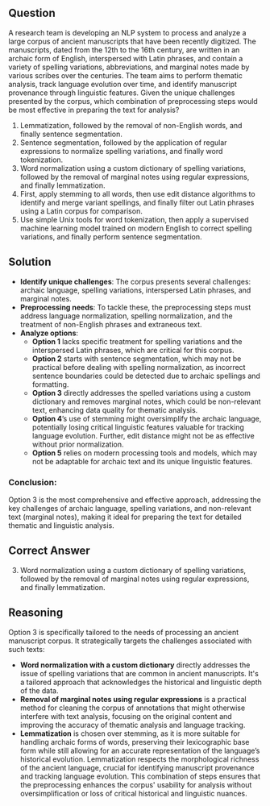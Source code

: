 ## Question
A research team is developing an NLP system to process and analyze a large corpus of ancient manuscripts that have been recently digitized. The manuscripts, dated from the 12th to the 16th century, are written in an archaic form of English, interspersed with Latin phrases, and contain a variety of spelling variations, abbreviations, and marginal notes made by various scribes over the centuries. The team aims to perform thematic analysis, track language evolution over time, and identify manuscript provenance through linguistic features. Given the unique challenges presented by the corpus, which combination of preprocessing steps would be most effective in preparing the text for analysis?

1. Lemmatization, followed by the removal of non-English words, and finally sentence segmentation.
2. Sentence segmentation, followed by the application of regular expressions to normalize spelling variations, and finally word tokenization.
3. Word normalization using a custom dictionary of spelling variations, followed by the removal of marginal notes using regular expressions, and finally lemmatization.
4. First, apply stemming to all words, then use edit distance algorithms to identify and merge variant spellings, and finally filter out Latin phrases using a Latin corpus for comparison.
5. Use simple Unix tools for word tokenization, then apply a supervised machine learning model trained on modern English to correct spelling variations, and finally perform sentence segmentation.

## Solution
- **Identify unique challenges**: The corpus presents several challenges: archaic language, spelling variations, interspersed Latin phrases, and marginal notes. 
- **Preprocessing needs**: To tackle these, the preprocessing steps must address language normalization, spelling normalization, and the treatment of non-English phrases and extraneous text.
- **Analyze options**:
  - **Option 1** lacks specific treatment for spelling variations and the interspersed Latin phrases, which are critical for this corpus.
  - **Option 2** starts with sentence segmentation, which may not be practical before dealing with spelling normalization, as incorrect sentence boundaries could be detected due to archaic spellings and formatting.
  - **Option 3** directly addresses the spelled variations using a custom dictionary and removes marginal notes, which could be non-relevant text, enhancing data quality for thematic analysis.
  - **Option 4**’s use of stemming might oversimplify the archaic language, potentially losing critical linguistic features valuable for tracking language evolution. Further, edit distance might not be as effective without prior normalization.
  - **Option 5** relies on modern processing tools and models, which may not be adaptable for archaic text and its unique linguistic features.

### Conclusion:
Option 3 is the most comprehensive and effective approach, addressing the key challenges of archaic language, spelling variations, and non-relevant text (marginal notes), making it ideal for preparing the text for detailed thematic and linguistic analysis.

## Correct Answer
3. Word normalization using a custom dictionary of spelling variations, followed by the removal of marginal notes using regular expressions, and finally lemmatization.

## Reasoning
Option 3 is specifically tailored to the needs of processing an ancient manuscript corpus. It strategically targets the challenges associated with such texts:
- **Word normalization with a custom dictionary** directly addresses the issue of spelling variations that are common in ancient manuscripts. It's a tailored approach that acknowledges the historical and linguistic depth of the data.
- **Removal of marginal notes using regular expressions** is a practical method for cleaning the corpus of annotations that might otherwise interfere with text analysis, focusing on the original content and improving the accuracy of thematic analysis and language tracking.
- **Lemmatization** is chosen over stemming, as it is more suitable for handling archaic forms of words, preserving their lexicographic base form while still allowing for an accurate representation of the language’s historical evolution. Lemmatization respects the morphological richness of the ancient language, crucial for identifying manuscript provenance and tracking language evolution.
This combination of steps ensures that the preprocessing enhances the corpus' usability for analysis without oversimplification or loss of critical historical and linguistic nuances.